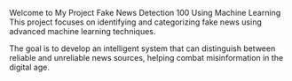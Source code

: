 Welcome to My Project
Fake News Detection 100
Using Machine Learning
This project focuses on identifying and categorizing fake news using advanced machine learning techniques.

The goal is to develop an intelligent system that can distinguish between reliable and unreliable news sources, helping combat misinformation in the digital age.
